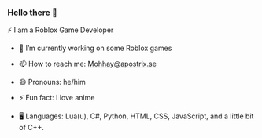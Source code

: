 ### Hello there 👋

⚡ I am a Roblox Game Developer

- 🔭 I’m currently working on some Roblox games

- 📫 How to reach me: Mohhay@apostrix.se

- 😄 Pronouns: he/him

- ⚡ Fun fact: I love anime

- 🖥️ Languages: Lua(u), C#, Python, HTML, CSS, JavaScript, and a little bit of C++.

